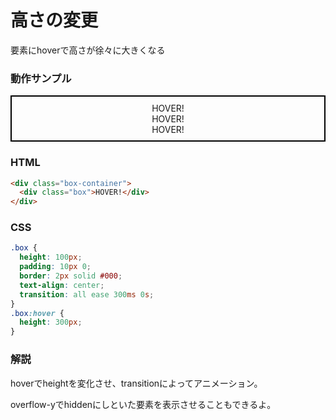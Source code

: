# 高さの変更

要素にhoverで高さが徐々に大きくなる

### 動作サンプル

<style>
  .box {
    height: 50px;
    padding: 10px 0;
    border: 2px solid #000;
    text-align: center;
    transition: all ease 1s 0s;
    overflow-y: hidden;
  }
  .box:hover {
    height: 100px;
  }
</style>

<div class="box-container">
  <div class="box">
    <div>HOVER!</div>
    <div>HOVER!</div>
    <div>HOVER!</div>
  </div>
</div>

### HTML
```html
<div class="box-container">
  <div class="box">HOVER!</div>
</div>
```

### CSS
```css
.box {
  height: 100px;
  padding: 10px 0;
  border: 2px solid #000;
  text-align: center;
  transition: all ease 300ms 0s;
}
.box:hover {
  height: 300px;
}
```

### 解説
hoverでheightを変化させ、transitionによってアニメーション。

overflow-yでhiddenにしといた要素を表示させることもできるよ。